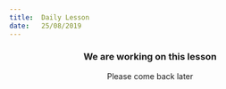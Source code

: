 ```yaml
---
title:  Daily Lesson
date:   25/08/2019
---
```


### <center>We are working on this lesson</center>
<center>Please come back later</center>